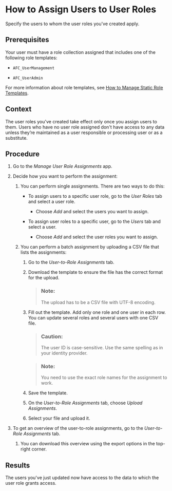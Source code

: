 <!-- loio8729c2d995b245c9829ac6675e3e0a1c -->

# How to Assign Users to User Roles

Specify the users to whom the user roles you've created apply.



<a name="loio8729c2d995b245c9829ac6675e3e0a1c__prereq_n3m_51c_ckb"/>

## Prerequisites

Your user must have a role collection assigned that includes one of the following role templates:

-   `AFC_UserManagement`

-   `AFC_UserAdmin`


For more information about role templates, see [How to Manage Static Role Templates](How_to_Manage_Static_Role_Templates_0cca34d.md).



## Context

The user roles you've created take effect only once you assign users to them. Users who have no user role assigned don't have access to any data unless they’re maintained as a user responsible or processing user or as a substitute.



## Procedure

1.  Go to the *Manage User Role Assignments* app.

2.  Decide how you want to perform the assignment:

    1.  You can perform single assignments. There are two ways to do this:

        -   To assign users to a specific user role, go to the *User Roles* tab and select a user role.

            -   Choose *Add* and select the users you want to assign.


        -   To assign user roles to a specific user, go to the *Users* tab and select a user.

            -   Choose *Add* and select the user roles you want to assign.



    2.  You can perform a batch assignment by uploading a CSV file that lists the assignments:

        1.  Go to the *User-to-Role Assignments* tab.

        2.  Download the template to ensure the file has the correct format for the upload.

            > ### Note:  
            > The upload has to be a CSV file with UTF-8 encoding.

        3.  Fill out the template. Add only one role and one user in each row. You can update several roles and several users with one CSV file.

            > ### Caution:  
            > The user ID is case-sensitive. Use the same spelling as in your identity provider.

            > ### Note:  
            > You need to use the exact role names for the assignment to work.

        4.  Save the template.

        5.  On the *User-to-Role Assignments* tab, choose *Upload Assignments*.

        6.  Select your file and upload it.



3.  To get an overview of the user-to-role assignments, go to the *User-to-Role Assignments* tab.

    1.  You can download this overview using the export options in the top-right corner.





<a name="loio8729c2d995b245c9829ac6675e3e0a1c__result_v53_jpt_3mb"/>

## Results

The users you've just updated now have access to the data to which the user role grants access.

